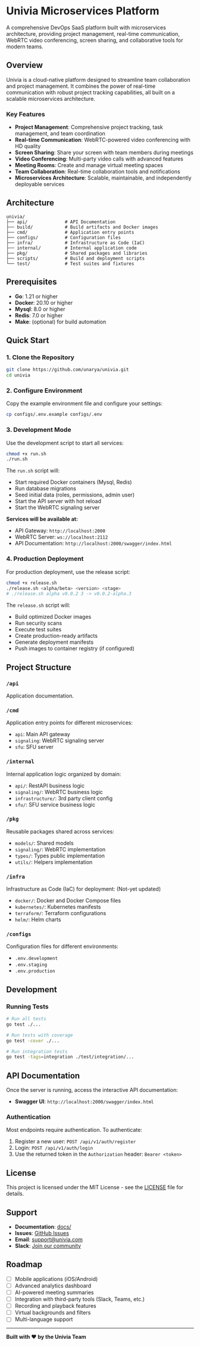 # Univia Microservices Platform

A comprehensive DevOps SaaS platform built with microservices architecture, providing project management, real-time communication, WebRTC video conferencing, screen sharing, and collaborative tools for modern teams.

## Overview

Univia is a cloud-native platform designed to streamline team collaboration and project management. It combines the power of real-time communication with robust project tracking capabilities, all built on a scalable microservices architecture.

### Key Features

- **Project Management**: Comprehensive project tracking, task management, and team coordination
- **Real-time Communication**: WebRTC-powered video conferencing with HD quality
- **Screen Sharing**: Share your screen with team members during meetings
- **Video Conferencing**: Multi-party video calls with advanced features
- **Meeting Rooms**: Create and manage virtual meeting spaces
- **Team Collaboration**: Real-time collaboration tools and notifications
- **Microservices Architecture**: Scalable, maintainable, and independently deployable services

## Architecture

```
univia/
├── api/              # API Documentation
├── build/            # Build artifacts and Docker images
├── cmd/              # Application entry points
├── configs/          # Configuration files
├── infra/            # Infrastructure as Code (IaC)
├── internal/         # Internal application code
├── pkg/              # Shared packages and libraries
├── scripts/          # Build and deployment scripts
└── test/             # Test suites and fixtures
```

## Prerequisites

- **Go**: 1.21 or higher
- **Docker**: 20.10 or higher
- **Mysql**: 8.0 or higher
- **Redis**: 7.0 or higher
- **Make**: (optional) for build automation

## Quick Start

### 1. Clone the Repository

```bash
git clone https://github.com/unarya/univia.git
cd univia
```

### 2. Configure Environment

Copy the example environment file and configure your settings:

```bash
cp configs/.env.example configs/.env
```

### 3. Development Mode

Use the development script to start all services:

```bash
chmod +x run.sh
./run.sh
```

The `run.sh` script will:
- Start required Docker containers (Mysql, Redis)
- Run database migrations
- Seed initial data (roles, permissions, admin user)
- Start the API server with hot reload
- Start the WebRTC signaling server

**Services will be available at:**
- API Gateway: `http://localhost:2000`
- WebRTC Server: `ws://localhost:2112`
- API Documentation: `http://localhost:2000/swagger/index.html`

### 4. Production Deployment

For production deployment, use the release script:

```bash
chmod +x release.sh
./release.sh <alpha/beta> <version> <stage>
# ./release.sh alpha v0.0.2 3 -> v0.0.2-alpha.3
```

The `release.sh` script will:
- Build optimized Docker images
- Run security scans
- Execute test suites
- Create production-ready artifacts
- Generate deployment manifests
- Push images to container registry (if configured)

## Project Structure

### `/api`
Application documentation.
### `/cmd`
Application entry points for different microservices:
- `api`: Main API gateway
- `signaling`: WebRTC signaling server
- `sfu`: SFU server

### `/internal`
Internal application logic organized by domain:
- `api/`: RestAPI business logic
- `signaling/`: WebRTC business logic
- `infrastructure/`: 3rd party client config
- `sfu/`: SFU service business logic

### `/pkg`
Reusable packages shared across services:
- `models/`: Shared models
- `signaling/`: WebRTC implementation
- `types/`: Types public implementation
- `utils/`: Helpers implementation

### `/infra`
Infrastructure as Code (IaC) for deployment: (Not-yet updated)
- `docker/`: Docker and Docker Compose files
- `kubernetes/`: Kubernetes manifests
- `terraform/`: Terraform configurations
- `helm/`: Helm charts

### `/configs`
Configuration files for different environments:
- `.env.development`
- `.env.staging`
- `.env.production`

## Development

### Running Tests

```bash
# Run all tests
go test ./...

# Run tests with coverage
go test -cover ./...

# Run integration tests
go test -tags=integration ./test/integration/...
```

## API Documentation

Once the server is running, access the interactive API documentation:

- **Swagger UI**: `http://localhost:2000/swagger/index.html`

### Authentication

Most endpoints require authentication. To authenticate:

1. Register a new user: `POST /api/v1/auth/register`
2. Login: `POST /api/v1/auth/login`
3. Use the returned token in the `Authorization` header: `Bearer <token>`

## License

This project is licensed under the MIT License - see the [LICENSE](LICENSE) file for details.

## Support

- **Documentation**: [docs/](./docs/)
- **Issues**: [GitHub Issues](https://github.com/yourorg/univia/issues)
- **Email**: support@univia.com
- **Slack**: [Join our community](https://univia.slack.com)

## Roadmap

- [ ] Mobile applications (iOS/Android)
- [ ] Advanced analytics dashboard
- [ ] AI-powered meeting summaries
- [ ] Integration with third-party tools (Slack, Teams, etc.)
- [ ] Recording and playback features
- [ ] Virtual backgrounds and filters
- [ ] Multi-language support

---

**Built with ❤️ by the Univia Team**